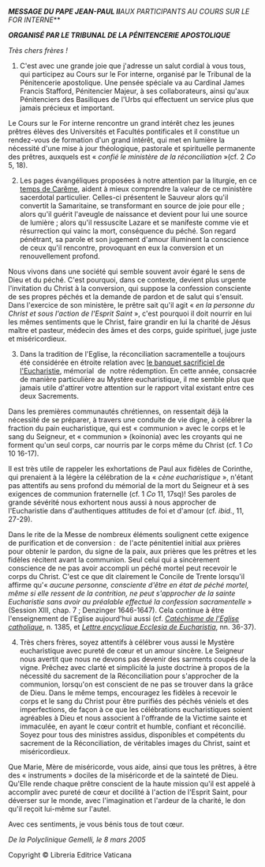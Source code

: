 ***MESSAGE DU PAPE JEAN-PAUL II**AUX PARTICIPANTS AU COURS SUR LE FOR INTERNE***

***ORGANISÉ PAR LE TRIBUNAL DE LA PÉNITENCERIE APOSTOLIQUE***

*Très chers frères !*

1. C'est avec une grande joie que j'adresse un salut cordial à vous tous, qui participez au Cours sur le For interne, organisé par le Tribunal de la Pénitencerie apostolique. Une pensée spéciale va au Cardinal James Francis Stafford, Pénitencier Majeur, à ses collaborateurs, ainsi qu'aux Pénitenciers des Basiliques de l'Urbs qui effectuent un service plus que jamais précieux et important.

Le Cours sur le For interne rencontre un grand intérêt chez les jeunes prêtres élèves des Universités et Facultés pontificales et il constitue un rendez-vous de formation d'un grand intérêt, qui met en lumière la nécessité d'une mise à jour théologique, pastorale et spirituelle permanente des prêtres, auxquels est « *confié le ministère de la réconciliation* »(cf. 2 *Co* 5, 18).

2. Les pages évangéliques proposées à notre attention par la liturgie, en ce [temps de Carême](http://localhost/liturgical_year/lent/index-lent2005_fr.htm), aident à mieux comprendre la valeur de ce ministère sacerdotal particulier. Celles-ci présentent le Sauveur alors qu'il convertit la Samaritaine, se transformant en source de joie pour elle ; alors qu'il guérit l'aveugle de naissance et devient pour lui une source de lumière ; alors qu'il ressuscite Lazare et se manifeste comme vie et résurrection qui vainc la mort, conséquence du péché. Son regard pénétrant, sa parole et son jugement d'amour illuminent la conscience de ceux qu'il rencontre, provoquant en eux la conversion et un renouvellement profond.

Nous vivons dans une société qui semble souvent avoir égaré le sens de Dieu et du péché. C'est pourquoi, dans ce contexte, devient plus urgente l'invitation du Christ à la conversion, qui suppose la confession consciente de ses propres péchés et la demande de pardon et de salut qui s'ensuit. Dans l'exercice de son ministère, le prêtre sait qu'il agit « *en la personne du Christ et sous l'action de l'Esprit Saint* », c'est pourquoi il doit nourrir en lui les mêmes sentiments que le Christ, faire grandir en lui la charité de Jésus maître et pasteur, médecin des âmes et des corps, guide spirituel, juge juste et miséricordieux.

3. Dans la tradition de l'Eglise, la réconciliation sacramentelle a toujours été considérée en étroite relation avec [le banquet sacrificiel de l'Eucharistie](http://localhost/holy_father/special_features/eucharist/index_fr.html), mémorial  de  notre rédemption. En cette année, consacrée de manière particulière au Mystère eucharistique, il me semble plus que jamais utile d'attirer votre attention sur le rapport vital existant entre ces deux Sacrements.

Dans les premières communautés chrétiennes, on ressentait déjà la nécessité de se préparer, à travers une conduite de vie digne, à célébrer la fraction du pain eucharistique, qui est « communion » avec le corps et le sang du Seigneur, et « communion » (koinonia) avec les croyants qui ne forment qu'un seul corps, car nourris par le corps même du Christ (cf. 1 *Co* 10 16-17).

Il est très utile de rappeler les exhortations de Paul aux fidèles de Corinthe, qui prenaient à la légère la célébration de la « *cène eucharistique* », n'étant pas attentifs au sens profond du mémorial de la mort du Seigneur et à ses exigences de communion fraternelle (cf. 1 *Co* 11, 17sq)! Ses paroles de grande sévérité nous exhortent nous aussi à nous approcher de l'Eucharistie dans d'authentiques attitudes de foi et d'amour (cf. *ibid.*, 11, 27-29).

Dans le rite de la Messe de nombreux éléments soulignent cette exigence de purification et de conversion :  de l'acte pénitentiel initial aux prières pour obtenir le pardon, du signe de la paix, aux prières que les prêtres et les fidèles récitent avant la communion. Seul celui qui a sincèrement conscience de ne pas avoir accompli un péché mortel peut recevoir le corps du Christ. C'est ce que dit clairement le Concile de Trente lorsqu'il affirme qu'« *aucune personne, consciente d'être en état de péché mortel, même si elle ressent de la contrition, ne peut s'approcher de la sainte Eucharistie sans avoir au préalable effectué la confession sacramentelle* » (Session XIII, chap. 7 ; Denzinger 1646-1647). Cela continue à être l'enseignement de l'Eglise aujourd'hui aussi (cf. *[Catéchisme de l'Eglise catholique](http://www.vatican.va/archive/FRA0013/_INDEX.HTM)*, n. 1385, et *[Lettre encyclique Ecclesia de Eucharistia](http://www.vatican.va/edocs/FRA0344/_INDEX.HTM)*, nn. 36-37).

4. Très chers frères, soyez attentifs à célébrer vous aussi le Mystère eucharistique avec pureté de cœur et un amour sincère. Le Seigneur nous avertit que nous ne devons pas devenir des sarments coupés de la vigne. Prêchez avec clarté et simplicité la juste doctrine à propos de la nécessité du sacrement de la Réconciliation pour s'approcher de la communion, lorsqu'on est conscient de ne pas se trouver dans la grâce de Dieu. Dans le même temps, encouragez les fidèles à recevoir le corps et le sang du Christ pour être purifiés des péchés véniels et des imperfections, de façon à ce que les célébrations eucharistiques soient agréables à Dieu et nous associent à l'offrande de la Victime sainte et immaculée, en ayant le cœur contrit et humble, confiant et réconcilié. Soyez pour tous des ministres assidus, disponibles et compétents du sacrement de la Réconciliation, de véritables images du Christ, saint et miséricordieux.

Que Marie, Mère de miséricorde, vous aide, ainsi que tous les prêtres, à être des « instruments » dociles de la miséricorde et de la sainteté de Dieu. Qu'Elle rende chaque prêtre conscient de la haute mission qu'il est appelé à accomplir avec pureté de cœur et docilité à l'action de l'Esprit Saint, pour déverser sur le monde, avec l'imagination et l'ardeur de la charité, le don qu'il reçoit lui-même sur l'autel.

Avec ces sentiments, je vous bénis tous de tout cœur.

*De la Polyclinique Gemelli, le 8 mars 2005*

Copyright © Libreria Editrice Vaticana